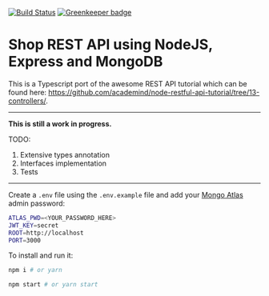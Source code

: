 [![Build Status](https://travis-ci.org/scriptex/node-rest-api.svg?branch=master)](https://travis-ci.org/scriptex/node-rest-api)
[![Greenkeeper badge](https://badges.greenkeeper.io/scriptex/node-rest-api.svg)](https://greenkeeper.io/)

# Shop REST API using NodeJS, Express and MongoDB

This is a Typescript port of the awesome REST API tutorial which can be found here: https://github.com/academind/node-restful-api-tutorial/tree/13-controllers/.

-----

**This is still a work in progress.**

TODO:
1. Extensive types annotation
2. Interfaces implementation
3. Tests

-----

Create a `.env` file using the `.env.example` file and add your [Mongo Atlas](https://www.mongodb.com/cloud/atlas) admin password:

```sh
ATLAS_PWD=<YOUR_PASSWORD_HERE>
JWT_KEY=secret
ROOT=http://localhost
PORT=3000
```

To install and run it:

```sh
npm i # or yarn

npm start # or yarn start
```
